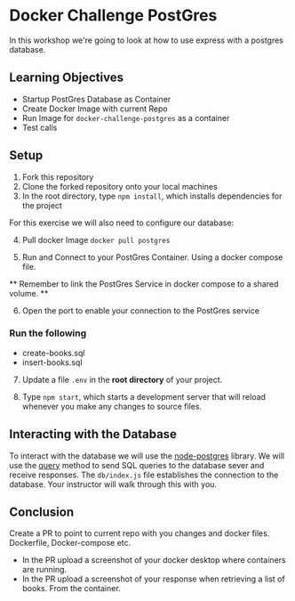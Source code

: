 # Docker Challenge PostGres

In this workshop we're going to look at how to use express with a postgres database.

## Learning Objectives
* Startup PostGres Database as Container
* Create Docker Image with current Repo
* Run Image for `docker-challenge-postgres` as a container
* Test calls

## Setup

1. Fork this repository
2. Clone the forked repository onto your local machines
3. In the root directory, type `npm install`, which installs dependencies for the project

For this exercise we will also need to configure our database:

4. Pull docker Image `docker pull postgres`

5. Run and Connect to your PostGres Container. Using a docker compose file.

** Remember to link the PostGres Service in docker compose to a shared volume. **

6. Open the port to enable your connection to the PostGres service

### Run the following
* create-books.sql
* insert-books.sql

7. Update a file `.env` in the __root directory__ of your project. 

8. Type `npm start`, which starts a development server that will reload whenever you make any changes to source files.

## Interacting with the Database
To interact with the database we will use the [node-postgres](https://node-postgres.com/) library. We will use the [query](https://node-postgres.com/features/queries) method to send SQL queries to the database sever and receive responses. The `db/index.js` file establishes the connection to the database. Your instructor will walk through this with you.


## Conclusion
Create a PR to point to current repo with you changes and docker files. Dockerfile, Docker-compose etc. 
* In the PR upload a screenshot of your docker desktop where containers are running. 
* In the PR upload a screenshot of your response when retrieving a list of books. From the container.